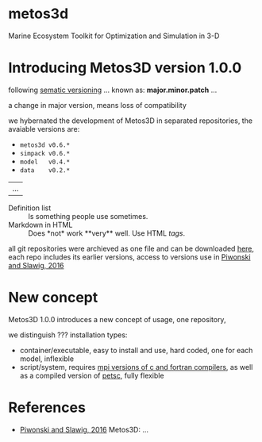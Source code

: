 # metos3d
Marine Ecosystem Toolkit for Optimization and Simulation in 3-D

# Introducing Metos3D version 1.0.0
following [sematic versioning]() ...
known as: **major.minor.patch** ...

a change in major version, means loss of compatibility

we hybernated the development of Metos3D in separated repositories,
the avaiable versions are:

<!--```
metos3d v0.6.*
simpack v0.6.*
model   v0.4.*
data    v0.2.*
```
-->
- `metos3d v0.6.*`
- `simpack v0.6.*`
- `model   v0.4.*`
- `data    v0.2.*`


<table>
<td>...</td>
</table>

<dl>
<dt>Definition list</dt>
<dd>Is something people use sometimes.</dd>

<dt>Markdown in HTML</dt>
<dd>Does *not* work **very** well. Use HTML <em>tags</em>.</dd>
</dl>

all git repositories were archieved as one file and can be downloaded [here](),
each repo includes its earlier versions,
access to versions use in [Piwonski and Slawig, 2016]()

# New concept
Metos3D 1.0.0 introduces a new concept of usage,
one repository,

we distinguish ??? installation types:

- container/executable, easy to install and use, hard coded, one for each model, inflexible
- script/system, requires [mpi versions of c and fortran compilers](), as well as a compiled version of [petsc](), fully flexible



# References
- [Piwonski and Slawig, 2016]() Metos3D: ...

